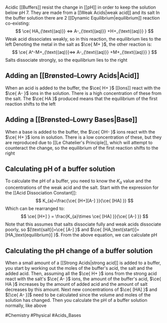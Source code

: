 Acidic [[Buffers]] resist the change in [[pH]] in order to keep the solution below pH 7. They are made from a [[Weak Acids|weak acid]] and its salt
In the buffer solution there are 2 [[Dynamic Equilibrium|equilibrium]] reaction co-existing:
$$
\ce{ HA_{\text{(aq)}} <=> A-_{\text{(aq)}} +H+_{\text{(aq)}} }
$$
Weak acid dissociates weakly, so in this reaction, the equilibrium lies to the left
Denoting the metal in the salt as $\ce{ M+ }$, the other reaction is:
$$
\ce{ A^-M+_{\text{(aq)}}<=> A-_{\text{(aq)}} +M+_{\text{(aq)}} }
$$
Salts dissociate strongly, so the equilibrium lies to the right
## Adding an [[Brønsted–Lowry Acids|Acid]]
When an acid is added to the buffer, the $\ce{ H+ }$ [[Ions]] react with the $\ce{ A- }$ ions in the solution. There is a high concentration of these from the salt. The $\ce{ HA }$ produced means that the equilibrium of the first reaction shifts to the left
## Adding a [[Brønsted–Lowry Bases|Base]]
When a base is added to the buffer, the $\ce{ OH- }$ ions react with the $\ce{ H+ }$ ions in solution. There is a low concentration of these, but they are reproduced due to [[Le Chatelier's Principle]], which will attempt to counteract the change, so the equilibrium of the first reaction shifts to the right
## Calculating pH of a buffer solution
To calculate the pH of a buffer, you need to know the $K_{a}$ value and the concentrations of the weak acid and the salt. Start with the expression for the [[Acid Dissociation Constant]]:
$$
K_{a}=\frac{\ce{ [H+][A-] }}{\ce{ [HA] }}
$$
Which can be rearranged to:
$$
\ce{ [H+] } = \frac{K_{a}\times \ce{ [HA] }}{\ce{ [A-] }}
$$
Note that this assumes that salts dissociate fully and weak acids dissociate poorly, so $[\text{salt}]=\ce{ [A-]  }$ and $\ce{ [HA_\text{start}]=[HA_\text{equilibrium}] }$. From the above equation, we can calculate pH
## Calculating the pH change of a buffer solution
When a small amount of a [[Strong Acids|strong acid]] is added to a buffer, you start by working out the moles of the buffer's acid, the salt and the added acid. Then, assuming all the $\ce{ H+ }$ ions from the strong acid react with the salt's $\ce{ A- }$ ions, the amount of the buffer's acid, $\ce{ HA }$ increases by the amount of added acid and the amount of salt decreases by this amount. Next new concentrations of $\ce{ [HA] }$ and $[\ce{ A- }]$ need to be calculated since the volume and moles of the solution has changed. Then you calculate the pH of a buffer solution normally, like above

#Chemistry #Physical #Acids_Bases 